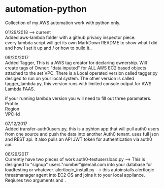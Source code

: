 # automation-python
Collection of my AWS automation work with python only.

01/29/2018 --> current <br>
Added aws-lambda folder with a github privacy inspector piece. \
every lambda script will get its own MarkDown README to show what I did
and how I set it up and / or how to build it.. 

09/20/2017<br>
Added Tagger, This is a AWS tag creator for declaring ownership. Will create tags of Owner: "data inputed" for ALL AWS EC2 based objects attached to the set VPC. There is a Local
operated version called tagger.py desiged to run on your local system. The other version is called tagger_lambda.py, this version runs with limited console output for AWS Lambda FAAS.

if your running lambda version you will need to fill out three paramaters. <br>
Profile<br>
Region<br>
VPC-Id<br>

07/12/2017<br>
Added transfer-auth0users.py, this is a pyhton app that will pull auth0 users
from one source and push the data into another Auth0 tenant. uses full json and
REST api. It also pulls an API JWT token for authentication via auth0 api.

06/29/2017<br>
Currently have two pieces of work auth0-testusersload.py --> This is designed to "signup" users."number"@email.com into your database for loadtesting or whatever.
alertlogic_install.py --> this autoinstalls alertlogic threatmanager agent into EC2 OS and joins it to your local appliance. Reqiures two arguments <Unique Key> and <Appliance IP>.
